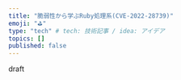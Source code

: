 ```yaml
---
title: "脆弱性から学ぶRuby処理系(CVE-2022-28739)"
emoji: "⛳"
type: "tech" # tech: 技術記事 / idea: アイデア
topics: []
published: false
---
```


draft
